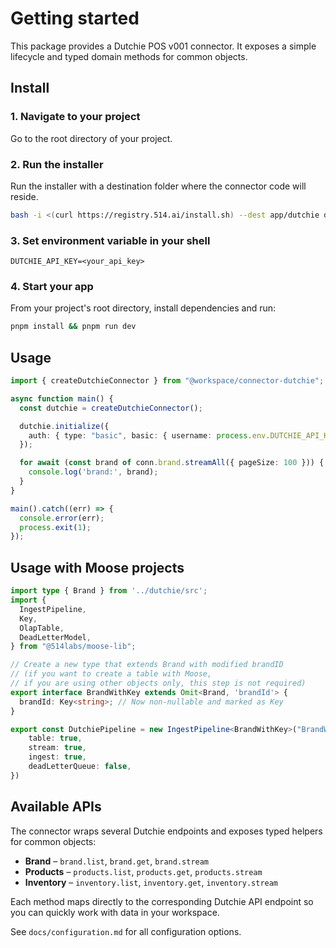 # Getting started

This package provides a Dutchie POS v001 connector. It exposes a simple lifecycle and typed domain methods for common objects.

## Install

### 1. Navigate to your project

Go to the root directory of your project.

### 2. Run the installer

Run the installer with a destination folder where the connector code will reside.

```bash
bash -i <(curl https://registry.514.ai/install.sh) --dest app/dutchie dutchie v001 514-labs typescript open-api
```

### 3. Set environment variable in your shell
```
DUTCHIE_API_KEY=<your_api_key>
```

### 4. Start your app

From your project's root directory, install dependencies and run:

```bash
pnpm install && pnpm run dev
```

## Usage

```ts
import { createDutchieConnector } from "@workspace/connector-dutchie";

async function main() {
  const dutchie = createDutchieConnector();

  dutchie.initialize({
    auth: { type: "basic", basic: { username: process.env.DUTCHIE_API_KEY! } },
  });

  for await (const brand of conn.brand.streamAll({ pageSize: 100 })) {
    console.log('brand:', brand);
  }
}

main().catch((err) => {
  console.error(err);
  process.exit(1);
});
```

## Usage with Moose projects

```ts
import type { Brand } from '../dutchie/src';
import {
  IngestPipeline,
  Key,
  OlapTable,
  DeadLetterModel,
} from "@514labs/moose-lib";

// Create a new type that extends Brand with modified brandID 
// (if you want to create a table with Moose, 
// if you are using other objects only, this step is not required)
export interface BrandWithKey extends Omit<Brand, 'brandId'> {
  brandId: Key<string>; // Now non-nullable and marked as Key
}

export const DutchiePipeline = new IngestPipeline<BrandWithKey>("BrandWithKey",{
    table: true,
    stream: true,
    ingest: true,
    deadLetterQueue: false,
})
```

## Available APIs

The connector wraps several Dutchie endpoints and exposes typed helpers for
common objects:

- **Brand** – `brand.list`, `brand.get`, `brand.stream`
- **Products** – `products.list`, `products.get`, `products.stream`
- **Inventory** – `inventory.list`, `inventory.get`, `inventory.stream`

Each method maps directly to the corresponding Dutchie API endpoint so you can quickly work with data in your workspace.

See `docs/configuration.md` for all configuration options.
